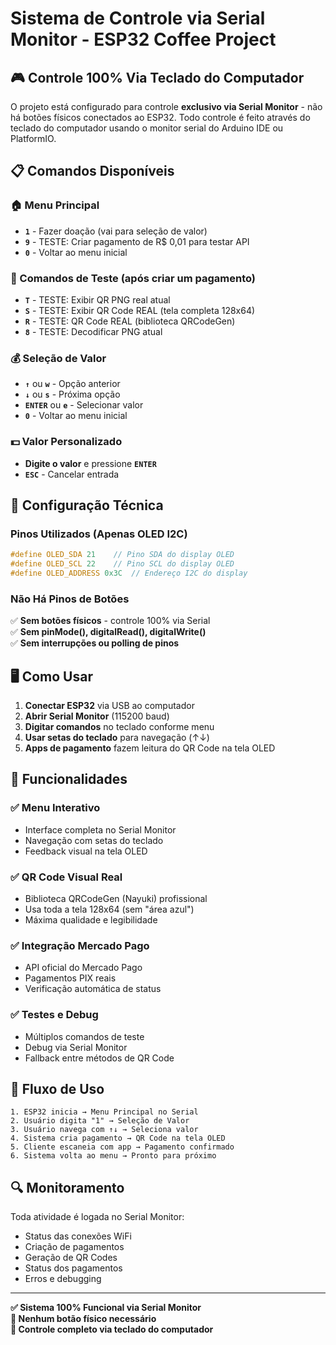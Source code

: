 # Sistema de Controle via Serial Monitor - ESP32 Coffee Project

## 🎮 Controle 100% Via Teclado do Computador

O projeto está configurado para controle **exclusivo via Serial Monitor** - não há botões físicos conectados ao ESP32. Todo controle é feito através do teclado do computador usando o monitor serial do Arduino IDE ou PlatformIO.

## 📋 Comandos Disponíveis

### 🏠 Menu Principal
- **`1`** - Fazer doação (vai para seleção de valor)
- **`9`** - TESTE: Criar pagamento de R$ 0,01 para testar API
- **`0`** - Voltar ao menu inicial

### 🎯 Comandos de Teste (após criar um pagamento)
- **`T`** - TESTE: Exibir QR PNG real atual
- **`S`** - TESTE: Exibir QR Code REAL (tela completa 128x64)
- **`R`** - TESTE: QR Code REAL (biblioteca QRCodeGen)
- **`8`** - TESTE: Decodificar PNG atual

### 💰 Seleção de Valor
- **`↑`** ou **`w`** - Opção anterior
- **`↓`** ou **`s`** - Próxima opção  
- **`ENTER`** ou **`e`** - Selecionar valor
- **`0`** - Voltar ao menu inicial

### 💵 Valor Personalizado
- **Digite o valor** e pressione **`ENTER`**
- **`ESC`** - Cancelar entrada

## 🔧 Configuração Técnica

### Pinos Utilizados (Apenas OLED I2C)
```cpp
#define OLED_SDA 21    // Pino SDA do display OLED
#define OLED_SCL 22    // Pino SCL do display OLED  
#define OLED_ADDRESS 0x3C  // Endereço I2C do display
```

### Não Há Pinos de Botões
✅ **Sem botões físicos** - controle 100% via Serial  
✅ **Sem pinMode(), digitalRead(), digitalWrite()**  
✅ **Sem interrupções ou polling de pinos**

## 🖥️ Como Usar

1. **Conectar ESP32** via USB ao computador
2. **Abrir Serial Monitor** (115200 baud)
3. **Digitar comandos** no teclado conforme menu
4. **Usar setas do teclado** para navegação (↑↓)
5. **Apps de pagamento** fazem leitura do QR Code na tela OLED

## 🎯 Funcionalidades

### ✅ Menu Interativo
- Interface completa no Serial Monitor
- Navegação com setas do teclado  
- Feedback visual na tela OLED

### ✅ QR Code Visual Real
- Biblioteca QRCodeGen (Nayuki) profissional
- Usa toda a tela 128x64 (sem "área azul")
- Máxima qualidade e legibilidade

### ✅ Integração Mercado Pago
- API oficial do Mercado Pago
- Pagamentos PIX reais
- Verificação automática de status

### ✅ Testes e Debug
- Múltiplos comandos de teste
- Debug via Serial Monitor
- Fallback entre métodos de QR Code

## 📱 Fluxo de Uso

```
1. ESP32 inicia → Menu Principal no Serial
2. Usuário digita "1" → Seleção de Valor
3. Usuário navega com ↑↓ → Seleciona valor
4. Sistema cria pagamento → QR Code na tela OLED
5. Cliente escaneia com app → Pagamento confirmado
6. Sistema volta ao menu → Pronto para próximo
```

## 🔍 Monitoramento

Toda atividade é logada no Serial Monitor:
- Status das conexões WiFi
- Criação de pagamentos
- Geração de QR Codes
- Status dos pagamentos
- Erros e debugging

---

**✅ Sistema 100% Funcional via Serial Monitor**  
**🚫 Nenhum botão físico necessário**  
**📱 Controle completo via teclado do computador**
